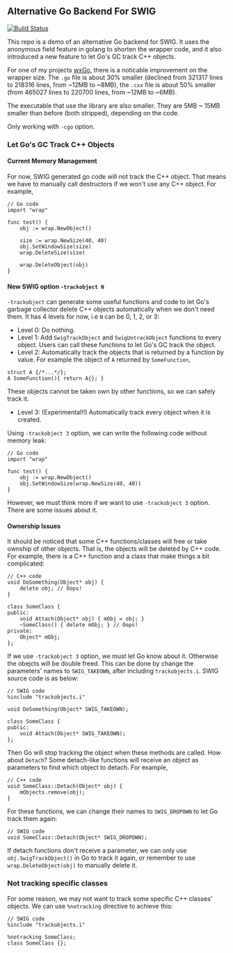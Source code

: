 ## Alternative Go Backend For SWIG

[![Build Status](https://travis-ci.org/dontpanic92/swig.svg?branch=new-gobackend)](https://travis-ci.org/dontpanic92/swig)

This repo is a demo of an alternative Go backend for SWIG. It uses the anonymous field feature in golang to shorten the wrapper code, and it also introduced a new feature to let Go's GC track C++ objects.

For one of my projects [wxGo](https://github.com/dontpanic92/wxGo), there is a noticable improvement on the wrapper size. The `.go` file is about 30% smaller (declined from 321317 lines to 218316 lines, from ~12MB to ~8MB), the `.cxx` file is about 50% smaller (from 465027 lines to 220700 lines, from ~12MB to ~6MB). 

The executable that use the library are also smaller. They are 5MB ~ 15MB smaller than before (both stripped), depending on the code.

Only working with `-cgo` option.

### Let Go's GC Track C++ Objects

#### Current Memory Management

For now, SWIG generated go code will not track the C++ object. That means we have to manually call destructors if we won't use any C++ object. For example,

```
// Go code
import "wrap"

func test() {
    obj := wrap.NewObject()

    size := wrap.NewSize(40, 40)
    obj.SetWindowSize(size)
    wrap.DeleteSize(size)

    wrap.DeleteObject(obj)
}
```  

#### New SWIG option `-trackobject N`

`-trackobject` can generate some useful functions and code to let Go's garbage collector delete C++ objects automatically when we don't need them. It has 4 levels for now, i.e `N` can be 0, 1, 2, or 3:

- Level 0: Do nothing.
- Level 1: Add `SwigTrackObject` and `SwigUntrackObject` functions to every object. Users can call these functions to let Go's GC track the object.
- Level 2: Automatically track the objects that is returned by a function by value. For example the object of `A` returned by `SomeFunction`,
```
struct A {/*...*/};
A SomeFunction(){ return A{}; }
```
These objects cannot be taken own by other functions, so we can safely track it.
- Level 3: (Experimental!!) Automatically track every object when it is created.

Using `-trackobject 3` option, we can write the following code without memory leak:

```
// Go code
import "wrap"

func test() {
    obj := wrap.NewObject()
    obj.SetWindowSize(wrap.NewSize(40, 40))
}
```

However, we must think more if we want to use `-trackobject 3` option. There are some issues about it.

#### Ownership Issues

It should be noticed that some C++ functions/classes will free or take ownship of other objects. That is, the objects will be deleted by C++ code. For example, there is a C++ function and a class that make things a bit complicated:

```
// C++ code
void DoSomething(Object* obj) {
    delete obj; // Oops!
}

class SomeClass {
public:
    void Attach(Object* obj) { mObj = obj; }
    ~SomeClass() { delete mObj; } // Oops!
private:
    Object* mObj;
};

```

If we use `-trackobject 3` option, we must let Go know about it. Otherwise the obejcts will be double freed. This can be done by change the parameters' names to `SWIG_TAKEOWN`, after including `trackobjects.i`. SWIG source code is as below:

```
// SWIG code
%include "trackobjects.i"

void DoSomething(Object* SWIG_TAKEOWN);

class SomeClass {
public:
    void Attach(Object* SWIG_TAKEOWN);
};

```

Then Go will stop tracking the object when these methods are called. How about `Detach`? Some detach-like functions will receive an object as parameters to find which object to detach. For example,

```
// C++ code
void SomeClass::Detach(Object* obj) {
    mObjects.remove(obj);
}
```

For these functions, we can change their names to `SWIG_DROPOWN` to let Go track them again:

```
// SWIG code
void SomeClass::Detach(Object* SWIG_DROPOWN);
```

If detach functions don't receive a parameter, we can only use `obj.SwigTrackObject()` in Go to track it again, or remember to use `wrap.DeleteObject(obj)` to manually delete it.

### Not tracking specific classes

For some reason, we may not want to track some specific C++ classes' objects. We can use `%notracking` directive to achieve this:

```
// SWIG code
%include "trackobjects.i"

%notracking SomeClass;
class SomeClass {};
```
